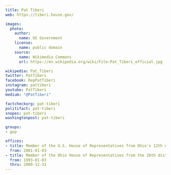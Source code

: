 ```yaml
---
title: Pat Tiberi
web: https://tiberi.house.gov/

images:
  photo:
    author:
      name: US Government
    license:
      name: public domain
    source:
      name: Wikimedia Commons
      url: https://en.wikipedia.org/wiki/File:Pat_Tiberi_official.jpg

wikipedia: Pat_Tiberi
twitter: PatTiberi
facebook: RepPatTiberi
instagram: pattiberi
youtube: PatTiberi
medium: "@PatTiberi"

factcheckorg: pat-tiberi
politifact: pat-tiberi
snopes: pat-tiberi
washingtonpost: pat-tiberi

groups:
- gop

offices:
- title: Member of the U.S. House of Representatives from Ohio's 12th district
  from: 2001-01-03
- title: Member of the Ohio House of Representatives from the 26th district
  from: 1993-01-03
  thru: 2000-12-31
---
```

